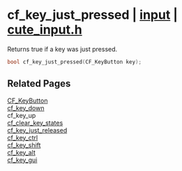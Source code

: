 # cf_key_just_pressed | [input](https://github.com/RandyGaul/cute_framework/blob/master/docs/input/README.md) | [cute_input.h](https://github.com/RandyGaul/cute_framework/blob/master/include/cute_input.h)

Returns true if a key was just pressed.

```cpp
bool cf_key_just_pressed(CF_KeyButton key);
```

## Related Pages

[CF_KeyButton](https://github.com/RandyGaul/cute_framework/blob/master/docs/input/cf_keybutton.md)  
[cf_key_down](https://github.com/RandyGaul/cute_framework/blob/master/docs/input/cf_key_down.md)  
cf_key_up  
[cf_clear_key_states](https://github.com/RandyGaul/cute_framework/blob/master/docs/input/cf_clear_key_states.md)  
[cf_key_just_released](https://github.com/RandyGaul/cute_framework/blob/master/docs/input/cf_key_just_released.md)  
[cf_key_ctrl](https://github.com/RandyGaul/cute_framework/blob/master/docs/input/cf_key_ctrl.md)  
[cf_key_shift](https://github.com/RandyGaul/cute_framework/blob/master/docs/input/cf_key_shift.md)  
[cf_key_alt](https://github.com/RandyGaul/cute_framework/blob/master/docs/input/cf_key_alt.md)  
[cf_key_gui](https://github.com/RandyGaul/cute_framework/blob/master/docs/input/cf_key_gui.md)  

